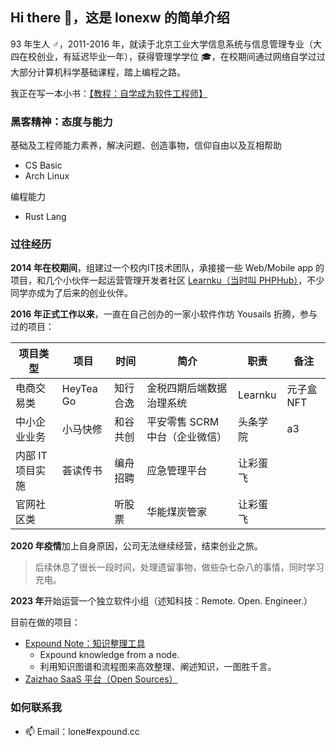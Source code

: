 ## Hi there 👋，这是 lonexw 的简单介绍

93 年生人 ♂，2011-2016 年，就读于北京工业大学信息系统与信息管理专业（大四在校创业，有延迟毕业一年），获得管理学学位 :mortar_board:，在校期间通过网络自学过过大部分计算机科学基础课程，踏上编程之路。

我正在写一本小书：[【教程：自学成为软件工程师】](https://lonexw.github.io/sse-book/)

### 黑客精神：态度与能力

基础及工程师能力素养，解决问题、创造事物，信仰自由以及互相帮助
- CS Basic
- Arch Linux

编程能力
- Rust Lang
  
### 过往经历

**2014 年在校期间**，组建过一个校内IT技术团队，承接接一些 Web/Mobile app 的项目，和几个小伙伴一起运营管理开发者社区 [Learnku（当时叫 PHPHub）](https://learnku.com)，不少同学亦成为了后来的创业伙伴。

**2016 年正式工作以来**，一直在自己创办的一家小软件作坊 Yousails 折腾，参与过的项目：

| 项目类型 |   项目	|  时间	| 简介	|   职责	|  备注 	| 
|--- |---	|---	|---	|---	|---	|
| 电商交易类 |  HeyTea Go | 知行合逸  	|  金税四期后端数据治理系统 	|   Learnku	|   元子盒 NFT	|
| 中小企业业务 |  小马快修 	|  和谷共创 	|  平安零售 SCRM 中台（企业微信） 	|   头条学院	|  a3 	|
| 内部 IT 项目实施 |  荟读传书 	|  编舟招聘 	|   应急管理平台	|   让彩蛋飞	 	|  |
| 官网社区类 |   	|  听股票 	|  华能煤炭管家 	|   让彩蛋飞	 	|  |

**2020 年疫情**加上自身原因，公司无法继续经营，结束创业之旅。

> 后续休息了很长一段时间，处理遗留事物，做些杂七杂八的事情，同时学习充电。

**2023 年**开始运营一个独立软件小组（述知科技：Remote. Open. Engineer.）

目前在做的项目：
- [Expound Note：知识整理工具](https://phab.xyz/project/view/1/)
  - Expound knowledge from a node.
  - 利用知识图谱和流程图来高效整理、阐述知识，一图胜千言。 
- [Zaizhao SaaS 平台（Open Sources）](https://phab.xyz/project/view/9/)


### 如何联系我

- 📫 Email：lone#expound.cc
